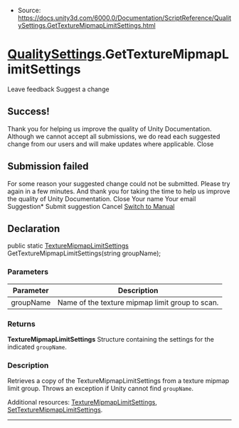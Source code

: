 * Source: https://docs.unity3d.com/6000.0/Documentation/ScriptReference/QualitySettings.GetTextureMipmapLimitSettings.html

#  [QualitySettings](https://docs.unity3d.com/6000.0/Documentation/ScriptReference/QualitySettings.html).GetTextureMipmapLimitSettings
Leave feedback
Suggest a change
## Success!
Thank you for helping us improve the quality of Unity Documentation. Although we cannot accept all submissions, we do read each suggested change from our users and will make updates where applicable.
Close
## Submission failed
For some reason your suggested change could not be submitted. Please <a>try again</a> in a few minutes. And thank you for taking the time to help us improve the quality of Unity Documentation.
Close
Your name Your email Suggestion* Submit suggestion
Cancel
[Switch to Manual](https://docs.unity3d.com/6000.0/Documentation/Manual/class-QualitySettings.html "Go to QualitySettings Component in the Manual")
## Declaration
public static [TextureMipmapLimitSettings](https://docs.unity3d.com/6000.0/Documentation/ScriptReference/TextureMipmapLimitSettings.html) GetTextureMipmapLimitSettings(string groupName); 
### Parameters
Parameter | Description  
---|---  
groupName | Name of the texture mipmap limit group to scan.  
### Returns
**TextureMipmapLimitSettings** Structure containing the settings for the indicated `groupName`. 
### Description
Retrieves a copy of the TextureMipmapLimitSettings from a texture mipmap limit group.
Throws an exception if Unity cannot find `groupName`.  
  
Additional resources: [TextureMipmapLimitSettings](https://docs.unity3d.com/6000.0/Documentation/ScriptReference/TextureMipmapLimitSettings.html), [SetTextureMipmapLimitSettings](https://docs.unity3d.com/6000.0/Documentation/ScriptReference/QualitySettings.SetTextureMipmapLimitSettings.html).
* * *
